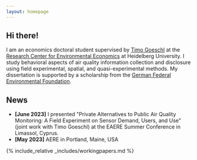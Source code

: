 ```yaml
---
layout: homepage
---
```


## Hi there!

I am an economics doctoral student supervised by [Timo Goeschl](https://www.awi.uni-heidelberg.de/en/node/270) at the [Research Center for Environmental Economics](https://www.awi.uni-heidelberg.de/en/research/environmental-economics) at Heidelberg University. I study behavioral aspects of air quality information collection and disclosure using field experimental, spatial, and quasi-experimental methods. My dissertation is supported by a scholarship from the [German Federal Environmental Foundation](https://www.dbu.de/en/).

## News

- **[June 2023]** I presented "Private Alternatives to Public Air Quality Monitoring: A
Field Experiment on Sensor Demand, Users, and Use" (joint work with Timo Goeschl) at the EAERE Summer Conference in Limassol, Cyprus.
- **[May 2023]** AERE in Portland, Maine, USA


{% include_relative _includes/workingpapers.md %}
